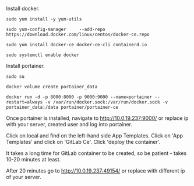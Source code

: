 
Install docker.

```sudo yum install -y yum-utils```

```sudo yum-config-manager     --add-repo     https://download.docker.com/linux/centos/docker-ce.repo```

```sudo yum install docker-ce docker-ce-cli containerd.io```

```sudo systemctl enable docker```

Install portainer.

```sudo su```

```docker volume create portainer_data```

```docker run -d -p 8000:8000 -p 9000:9000 --name=portainer --restart=always -v /var/run/docker.sock:/var/run/docker.sock -v portainer_data:/data portainer/portainer-ce```

Once portainer is installed, navigate to http://10.0.19.237:9000/  or replace ip with your server, created user and log into portainer.

Click on local and find on the left-hand side App Templates. Click on 'App Templates' and click on 'GitLab Ce'. Click 'deploy the container'.

It takes a long time for GitLab container to be created, so be patient - takes 10-20 minutes at least.

After 20 minutes go to http://10.0.19.237:49154/ or replace with different ip of your server.
